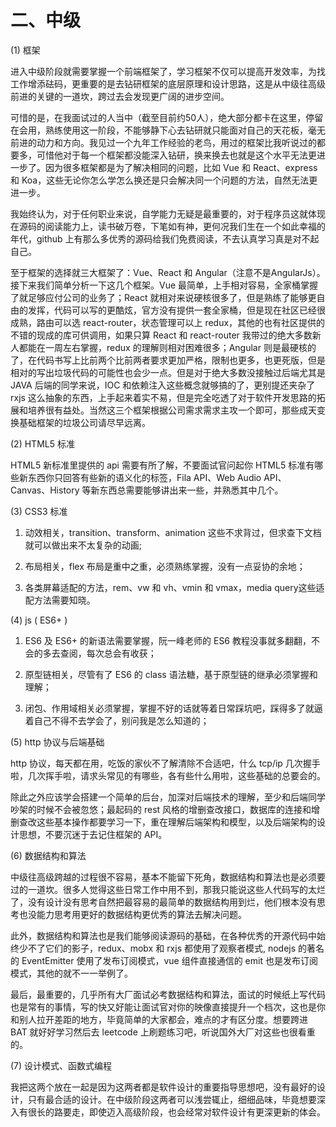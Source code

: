 # 二、中级

(1) 框架

进入中级阶段就需要掌握一个前端框架了，学习框架不仅可以提高开发效率，为找工作增添砝码，更重要的是去钻研框架的底层原理和设计思路，这是从中级往高级前进的关键的一道坎，跨过去会发现更广阔的进步空间。

可惜的是，在我面试过的人当中（截至目前约50人），绝大部分都卡在这里，停留在会用，熟练使用这一阶段，不能够静下心去钻研就只能面对自己的天花板，毫无前进的动力和方向。我见过一个九年工作经验的老鸟，用过的框架比我听说过的都要多，可惜他对于每一个框架都没能深入钻研，换来换去也就是这个水平无法更进一步了。因为很多框架都是为了解决相同的问题，比如 Vue 和 React、express 和 Koa，这些无论你怎么学怎么换还是只会解决同一个问题的方法，自然无法更进一步。

我始终认为，对于任何职业来说，自学能力无疑是最重要的，对于程序员这就体现在源码的阅读能力上，读书破万卷，下笔如有神，更何况我们生在一个如此幸福的年代，github 上有那么多优秀的源码给我们免费阅读，不去认真学习真是对不起自己。

至于框架的选择就三大框架了：Vue、React 和 Angular（注意不是AngularJs）。接下来我们简单分析一下这几个框架。Vue 最简单，上手相对容易，全家桶掌握了就足够应付公司的业务了；React 就相对来说硬核很多了，但是熟练了能够更自由的发挥，代码可以写的更酷炫，官方没有提供一套全家桶，但是现在社区已经很成熟，路由可以选 react-router，状态管理可以上 redux，其他的也有社区提供的不错的现成的库可供调用，如果只算 React  和 react-router 我带过的绝大多数新人都能在一周左右掌握，redux 的理解则相对困难很多；Angular 则是最硬核的了，在代码书写上比前两个比前两者要求更加严格，限制也更多，也更死版，但是相对的写出垃圾代码的可能性也会少一点。但是对于绝大多数没接触过后端尤其是 JAVA 后端的同学来说，IOC 和依赖注入这些概念就够搞的了，更别提还夹杂了 rxjs 这么抽象的东西，上手起来着实不易，但是完全吃透了对于软件开发思路的拓展和培养很有益处。当然这三个框架根据公司需求需求主攻一个即可，那些成天变换基础框架的垃圾公司请尽早远离。

(2) HTML5 标准

HTML5 新标准里提供的 api 需要有所了解，不要面试官问起你 HTML5 标准有哪些新东西你只回答有些新的语义化的标签，Fila API、Web Audio API、Canvas、History 等新东西总需要能够讲出来一些，并熟悉其中几个。

(3) CSS3 标准

1. 动效相关，transition、transform、animation 这些不求背过，但求查下文档就可以做出来不太复杂的动画;

2. 布局相关，flex 布局是重中之重，必须熟练掌握，没有一点妥协的余地；

3. 各类屏幕适配的方法，rem、vw 和 vh、vmin 和 vmax，media query这些适配方法需要知晓。

(4) js ( ES6+ )

1. ES6 及 ES6+ 的新语法需要掌握，阮一峰老师的 ES6 教程没事就多翻翻，不会的多去查阅，每次总会有收获；

2. 原型链相关，尽管有了 ES6 的 class 语法糖，基于原型链的继承必须掌握和理解；

3. 闭包、作用域相关必须掌握，掌握不好的话就等着日常踩坑吧，踩得多了就逼着自己不得不去学会了，别问我是怎么知道的；

(5) http 协议与后端基础

http 协议，每天都在用，吃饭的家伙不了解清除不合适吧，什么 tcp/ip 几次握手啦，几次挥手啦，请求头常见的有哪些，各有些什么用啦，这些基础的总要会的。

除此之外应该学会搭建一个简单的后台，加深对后端技术的理解，至少和后端同学吵架的时候不会被忽悠；最起码的 rest 风格的增删查改接口，数据库的连接和增删查改这些基本操作都要学习一下，重在理解后端架构和模型，以及后端架构的设计思想，不要沉迷于去记住框架的 API。 

(6) 数据结构和算法

中级往高级跨越的过程很不容易，基本不能留下死角，数据结构和算法也是必须要过的一道坎。很多人觉得这些日常工作中用不到，那我只能说这些人代码写的太烂了，没有设计没有思考自然把最容易的最简单的数据结构用到烂，他们根本没有思考也没能力思考用更好的数据结构更优秀的算法去解决问题。

此外，数据结构和算法也是我们能够阅读源码的基础，在各种优秀的开源代码中始终少不了它们的影子，redux、mobx 和 rxjs 都使用了观察者模式, nodejs 的著名的 EventEmitter 使用了发布订阅模式，vue 组件直接通信的 emit 也是发布订阅模式，其他的就不一一举例了。

最后，最重要的，几乎所有大厂面试必考数据结构和算法，面试的时候纸上写代码也是常有的事情，写的快又好能让面试官对你的映像直接提升一个档次，这也是你和别人拉开差距的地方，毕竟简单的大家都会，难点的才有区分度。想要跨进 BAT 就好好学习然后去 leetcode 上刷题练习吧，听说国外大厂对这些也很看重的。

(7) 设计模式、函数式编程

我把这两个放在一起是因为这两者都是软件设计的重要指导思想吧，没有最好的设计，只有最合适的设计。在中级阶段这两者可以浅尝辄止，细细品味，毕竟想要深入有很长的路要走，即使迈入高级阶段，也会经常对软件设计有更深更新的体会。